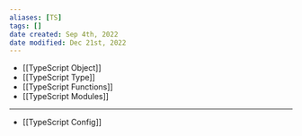 ```yaml
---
aliases: [TS]
tags: [] 
date created: Sep 4th, 2022
date modified: Dec 21st, 2022
---
```


- [[TypeScript Object]]
- [[TypeScript Type]]
- [[TypeScript Functions]]
- [[TypeScript Modules]]

___

- [[TypeScript Config]]
